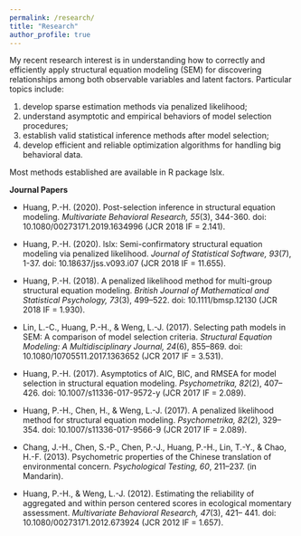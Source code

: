 ```yaml
---
permalink: /research/
title: "Research"
author_profile: true
---
```



My recent research interest is in understanding how to correctly and efficiently apply structural equation modeling (SEM) for discovering relationships among both observable variables and latent factors. Particular topics include:

1. develop sparse estimation methods via penalized likelihood; 
2. understand asymptotic and empirical behaviors of model selection procedures;
3. establish valid statistical inference methods after model selection; 
4. develop efficient and reliable optimization algorithms for handling big behavioral data. 

Most methods established are available in R package lslx.

**Journal Papers**

+ Huang, P.-H. (2020). Post-selection inference in structural equation modeling. _Multivariate Behavioral Research, 55_(3), 344-360. doi: 10.1080/00273171.2019.1634996 (JCR 2018 IF = 2.141).

+ Huang, P.-H. (2020). lslx: Semi-confirmatory structural equation modeling via penalized likelihood. _Journal of Statistical Software, 93_(7), 1-37. doi: 10.18637/jss.v093.i07 (JCR 2018 IF = 11.655).

+ Huang, P.-H. (2018). A penalized likelihood method for multi-group structural equation modeling. _British Journal of Mathematical and Statistical Psychology, 73_(3), 499–522. doi: 10.1111/bmsp.12130 (JCR 2018 IF = 1.930).

+ Lin, L.-C., Huang, P.-H., & Weng, L.-J. (2017).  Selecting path models in SEM: A comparison of model selection criteria. _Structural Equation Modeling: A Multidisciplinary Journal, 24_(6), 855–869. doi: 10.1080/10705511.2017.1363652 (JCR 2017 IF = 3.531).

+ Huang, P.-H. (2017). Asymptotics of AIC, BIC, and RMSEA for model selection in structural equation modeling. _Psychometrika, 82_(2), 407–426. doi: 10.1007/s11336-017-9572-y (JCR 2017 IF = 2.089).

+ Huang, P.-H., Chen, H., & Weng, L.-J. (2017). A penalized likelihood method for structural equation modeling. _Psychometrika, 82_(2), 329–354. doi: 10.1007/s11336-017-9566-9 (JCR 2017 IF = 2.089).

+ Chang, J.-H., Chen, S.-P., Chen, P.-J., Huang, P.-H., Lin, T.-Y., & Chao, H.-F. (2013). Psychometric properties of the Chinese translation of environmental concern. _Psychological Testing, 60_, 211–237. (in Mandarin).

+ Huang, P.-H., & Weng, L.-J. (2012). Estimating the reliability of aggregated and within person centered scores in ecological momentary assessment. _Multivariate Behavioral Research, 47_(3), 421– 441. doi: 10.1080/00273171.2012.673924 (JCR 2012 IF = 1.657).
